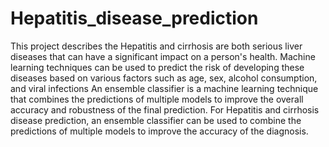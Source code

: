# Hepatitis_disease_prediction
This project describes the Hepatitis and cirrhosis are both serious liver diseases that can have a significant impact on a person's health. 
Machine learning techniques can be used to predict the risk of developing these diseases based on various factors such as age, sex, alcohol consumption, and viral infections
An ensemble classifier is a machine learning technique that combines the predictions of multiple models to improve the overall accuracy and robustness of the final prediction. 
For Hepatitis and cirrhosis disease prediction, an ensemble classifier can be used to combine the predictions of multiple models to improve the accuracy of the diagnosis.
